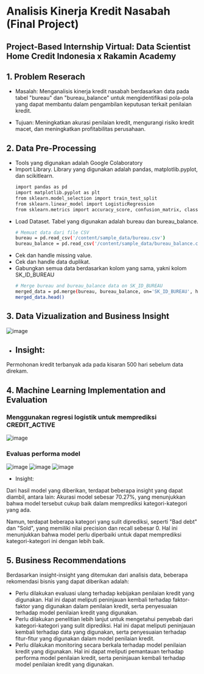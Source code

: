 # Analisis Kinerja Kredit Nasabah (Final Project)
## Project-Based Internship Virtual: Data Scientist Home Credit Indonesia x Rakamin Academy

## 1. Problem Reserach
- Masalah:
Menganalisis kinerja kredit nasabah berdasarkan data pada tabel "bureau" dan "bureau_balance" untuk mengidentifikasi pola-pola yang dapat membantu dalam pengambilan keputusan terkait penilaian kredit.

- Tujuan:
Meningkatkan akurasi penilaian kredit, mengurangi risiko kredit macet, dan meningkatkan profitabilitas perusahaan.

## 2. Data Pre-Processing
- Tools yang digunakan adalah Google Colaboratory
- Import Library. Library yang digunakan adalah pandas, matplotlib.pyplot, dan scikitlearn.
  ```bash
  import pandas as pd
  import matplotlib.pyplot as plt
  from sklearn.model_selection import train_test_split
  from sklearn.linear_model import LogisticRegression
  from sklearn.metrics import accuracy_score, confusion_matrix, classification_report
- Load Dataset. Tabel yang digunakan adalah bureau dan bureau_balance.
  ```bash
  # Memuat data dari file CSV
  bureau = pd.read_csv('/content/sample_data/bureau.csv')
  bureau_balance = pd.read_csv('/content/sample_data/bureau_balance.csv')
- Cek dan handle missing value.
- Cek dan handle data duplikat.
- Gabungkan semua data berdasarkan kolom yang sama, yakni kolom SK_ID_BUREAU
  ```bash
  # Merge bureau and bureau_balance data on SK_ID_BUREAU
  merged_data = pd.merge(bureau, bureau_balance, on='SK_ID_BUREAU', how='left')
  merged_data.head()

## 3. Data Vizualization and Business Insight
![image](https://github.com/mieffarohi/pbi-hci/assets/103298951/d61044a8-81b4-49c8-a0dc-2ef8db0597ed)
- ## Insight:
Permohonan kredit terbanyak ada pada kisaran 500 hari sebelum data direkam.

## 4. Machine Learning Implementation and Evaluation
### Menggunakan regresi logistik untuk memprediksi CREDIT_ACTIVE
![image](https://github.com/mieffarohi/pbi-hci/assets/103298951/524de1dc-4e45-47b6-a846-49ba24daaa97)

### Evaluas performa model
![image](https://github.com/mieffarohi/pbi-hci/assets/103298951/7a9bf6b2-dc8a-45f3-b962-6aaa5a27c10e)
![image](https://github.com/mieffarohi/pbi-hci/assets/103298951/f200b66e-229b-4210-8e3c-44061cab65d2)
![image](https://github.com/mieffarohi/pbi-hci/assets/103298951/34f488b3-9f28-4004-b640-97e25b52f57b)
- Insight:

Dari hasil model yang diberikan, terdapat beberapa insight yang dapat diambil, antara lain: Akurasi model sebesar 70.27%, yang menunjukkan bahwa model tersebut cukup baik dalam memprediksi kategori-kategori yang ada.

Namun, terdapat beberapa kategori yang sulit diprediksi, seperti "Bad debt" dan "Sold", yang memiliki nilai precision dan recall sebesar 0. Hal ini menunjukkan bahwa model perlu diperbaiki untuk dapat memprediksi kategori-kategori ini dengan lebih baik.

## 5. Business Recommendations
Berdasarkan insight-insight yang ditemukan dari analisis data, beberapa rekomendasi bisnis yang dapat diberikan adalah:
- Perlu dilakukan evaluasi ulang terhadap kebijakan penilaian kredit yang digunakan. Hal ini dapat meliputi peninjauan kembali terhadap faktor-faktor yang digunakan dalam penilaian kredit, serta penyesuaian terhadap model penilaian kredit yang digunakan.
- Perlu dilakukan penelitian lebih lanjut untuk mengetahui penyebab dari kategori-kategori yang sulit diprediksi. Hal ini dapat meliputi peninjauan kembali terhadap data yang digunakan, serta penyesuaian terhadap fitur-fitur yang digunakan dalam model penilaian kredit.
- Perlu dilakukan monitoring secara berkala terhadap model penilaian kredit yang digunakan. Hal ini dapat meliputi pemantauan terhadap performa model penilaian kredit, serta peninjauan kembali terhadap model penilaian kredit yang digunakan.

